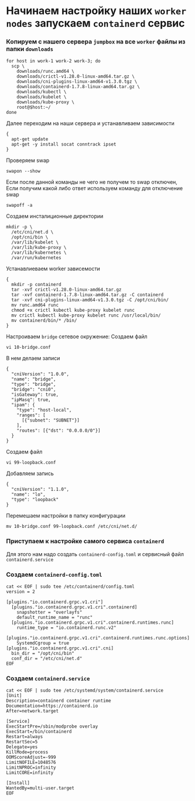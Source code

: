 # Начинаем настройку наших `worker nodes`  запускаем `containerd` сервис

### Копируем с нашего сервера `jumpbox` на все `worker` файлы из папки `downloads`
~~~
for host in work-1 work-2 work-3; do
  scp \
    downloads/runc.amd64 \
    downloads/crictl-v1.28.0-linux-amd64.tar.gz \
    downloads/cni-plugins-linux-amd64-v1.3.0.tgz \
    downloads/containerd-1.7.8-linux-amd64.tar.gz \
    downloads/kubectl \
    downloads/kubelet \
    downloads/kube-proxy \
    root@$host:~/
done
~~~
Далее переходим на наши сервера и устанавливаем зависимости
~~~
{
  apt-get update
  apt-get -y install socat conntrack ipset
}
~~~
Проверяем swap 
~~~
swapon --show
~~~
Если после данной команды не чего не получем то swap отключен, Если получим какой либо ответ используем команду для отключение swap
~~~
swapoff -a
~~~
Создаем инсталиционные директории
~~~
mkdir -p \
  /etc/cni/net.d \
  /opt/cni/bin \
  /var/lib/kubelet \
  /var/lib/kube-proxy \
  /var/lib/kubernetes \
  /var/run/kubernetes
~~~
Устанавлиеваем worker зависемости
~~~
{
  mkdir -p containerd
  tar -xvf crictl-v1.28.0-linux-amd64.tar.gz
  tar -xvf containerd-1.7.8-linux-amd64.tar.gz -C containerd
  tar -xvf cni-plugins-linux-amd64-v1.3.0.tgz -C /opt/cni/bin/
  mv runc.amd64 runc
  chmod +x crictl kubectl kube-proxy kubelet runc 
  mv crictl kubectl kube-proxy kubelet runc /usr/local/bin/
  mv containerd/bin/* /bin/
}
~~~

Настроиваем `bridge` сетевое окружение:
Создаем файл
~~~
vi 10-bridge.conf
~~~
В нем делаем записи
~~~
{
  "cniVersion": "1.0.0",
  "name": "bridge",
  "type": "bridge",
  "bridge": "cni0",
  "isGateway": true,
  "ipMasq": true,
  "ipam": {
    "type": "host-local",
    "ranges": [
      [{"subnet": "SUBNET"}]
    ],
    "routes": [{"dst": "0.0.0.0/0"}]
  }
}
~~~
Создаем файл
~~~
vi 99-loopback.conf 
~~~
Добавляем запись
~~~
{
  "cniVersion": "1.1.0",
  "name": "lo",
  "type": "loopback"
}
~~~
Перемешаем настройки в папку конфигурации
~~~
mv 10-bridge.conf 99-loopback.conf /etc/cni/net.d/
~~~
### Приступаем к настройке самого сервиса `containerd`

Для этого нам надо создать `containerd-config.toml` и сервисный файл `containerd.service`
### Создаем `containerd-config.toml`
~~~
cat << EOF | sudo tee /etc/containerd/config.toml
version = 2

[plugins."io.containerd.grpc.v1.cri"]
  [plugins."io.containerd.grpc.v1.cri".containerd]
    snapshotter = "overlayfs"
    default_runtime_name = "runc"
  [plugins."io.containerd.grpc.v1.cri".containerd.runtimes.runc]
    runtime_type = "io.containerd.runc.v2"
  [plugins."io.containerd.grpc.v1.cri".containerd.runtimes.runc.options]
    SystemdCgroup = true
[plugins."io.containerd.grpc.v1.cri".cni]
  bin_dir = "/opt/cni/bin"
  conf_dir = "/etc/cni/net.d"
EOF
~~~
### Создаем `containerd.service`
~~~
cat << EOF | sudo tee /etc/systemd/system/containerd.service
[Unit]
Description=containerd container runtime
Documentation=https://containerd.io
After=network.target

[Service]
ExecStartPre=/sbin/modprobe overlay
ExecStart=/bin/containerd
Restart=always
RestartSec=5
Delegate=yes
KillMode=process
OOMScoreAdjust=-999
LimitNOFILE=1048576
LimitNPROC=infinity
LimitCORE=infinity

[Install]
WantedBy=multi-user.target
EOF
~~~

